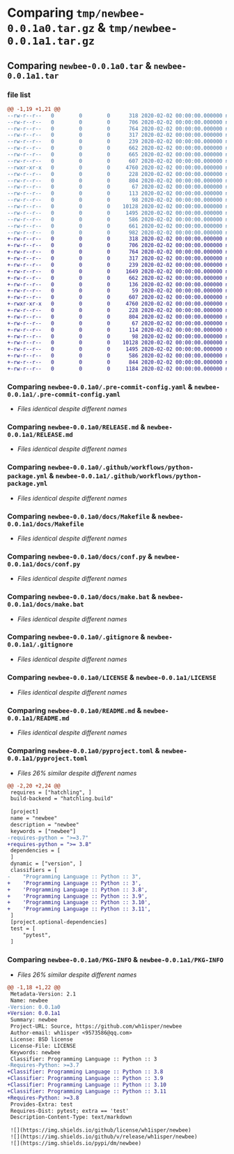 # Comparing `tmp/newbee-0.0.1a0.tar.gz` & `tmp/newbee-0.0.1a1.tar.gz`

## Comparing `newbee-0.0.1a0.tar` & `newbee-0.0.1a1.tar`

### file list

```diff
@@ -1,19 +1,21 @@
--rw-r--r--   0        0        0      318 2020-02-02 00:00:00.000000 newbee-0.0.1a0/.editorconfig
--rw-r--r--   0        0        0      706 2020-02-02 00:00:00.000000 newbee-0.0.1a0/.pre-commit-config.yaml
--rw-r--r--   0        0        0      764 2020-02-02 00:00:00.000000 newbee-0.0.1a0/RELEASE.md
--rw-r--r--   0        0        0      317 2020-02-02 00:00:00.000000 newbee-0.0.1a0/.github/ISSUE_TEMPLATE.md
--rw-r--r--   0        0        0      239 2020-02-02 00:00:00.000000 newbee-0.0.1a0/.github/workflows/lint.yml
--rw-r--r--   0        0        0      662 2020-02-02 00:00:00.000000 newbee-0.0.1a0/.github/workflows/python-package.yml
--rw-r--r--   0        0        0      665 2020-02-02 00:00:00.000000 newbee-0.0.1a0/.github/workflows/python-publish.yml
--rw-r--r--   0        0        0      607 2020-02-02 00:00:00.000000 newbee-0.0.1a0/docs/Makefile
--rwxr-xr-x   0        0        0     4760 2020-02-02 00:00:00.000000 newbee-0.0.1a0/docs/conf.py
--rw-r--r--   0        0        0      228 2020-02-02 00:00:00.000000 newbee-0.0.1a0/docs/index.rst
--rw-r--r--   0        0        0      804 2020-02-02 00:00:00.000000 newbee-0.0.1a0/docs/make.bat
--rw-r--r--   0        0        0       67 2020-02-02 00:00:00.000000 newbee-0.0.1a0/docs/usage.rst
--rw-r--r--   0        0        0      113 2020-02-02 00:00:00.000000 newbee-0.0.1a0/newbee/__init__.py
--rw-r--r--   0        0        0       98 2020-02-02 00:00:00.000000 newbee-0.0.1a0/tests/test_newbee.py
--rw-r--r--   0        0        0    10128 2020-02-02 00:00:00.000000 newbee-0.0.1a0/.gitignore
--rw-r--r--   0        0        0     1495 2020-02-02 00:00:00.000000 newbee-0.0.1a0/LICENSE
--rw-r--r--   0        0        0      586 2020-02-02 00:00:00.000000 newbee-0.0.1a0/README.md
--rw-r--r--   0        0        0      661 2020-02-02 00:00:00.000000 newbee-0.0.1a0/pyproject.toml
--rw-r--r--   0        0        0      982 2020-02-02 00:00:00.000000 newbee-0.0.1a0/PKG-INFO
+-rw-r--r--   0        0        0      318 2020-02-02 00:00:00.000000 newbee-0.0.1a1/.editorconfig
+-rw-r--r--   0        0        0      706 2020-02-02 00:00:00.000000 newbee-0.0.1a1/.pre-commit-config.yaml
+-rw-r--r--   0        0        0      764 2020-02-02 00:00:00.000000 newbee-0.0.1a1/RELEASE.md
+-rw-r--r--   0        0        0      317 2020-02-02 00:00:00.000000 newbee-0.0.1a1/.github/ISSUE_TEMPLATE.md
+-rw-r--r--   0        0        0      239 2020-02-02 00:00:00.000000 newbee-0.0.1a1/.github/workflows/lint.yml
+-rw-r--r--   0        0        0     1649 2020-02-02 00:00:00.000000 newbee-0.0.1a1/.github/workflows/publish.yml
+-rw-r--r--   0        0        0      662 2020-02-02 00:00:00.000000 newbee-0.0.1a1/.github/workflows/python-package.yml
+-rw-r--r--   0        0        0      136 2020-02-02 00:00:00.000000 newbee-0.0.1a1/dev/Dockerfile
+-rw-r--r--   0        0        0       59 2020-02-02 00:00:00.000000 newbee-0.0.1a1/docker/Dockerfile
+-rw-r--r--   0        0        0      607 2020-02-02 00:00:00.000000 newbee-0.0.1a1/docs/Makefile
+-rwxr-xr-x   0        0        0     4760 2020-02-02 00:00:00.000000 newbee-0.0.1a1/docs/conf.py
+-rw-r--r--   0        0        0      228 2020-02-02 00:00:00.000000 newbee-0.0.1a1/docs/index.rst
+-rw-r--r--   0        0        0      804 2020-02-02 00:00:00.000000 newbee-0.0.1a1/docs/make.bat
+-rw-r--r--   0        0        0       67 2020-02-02 00:00:00.000000 newbee-0.0.1a1/docs/usage.rst
+-rw-r--r--   0        0        0      114 2020-02-02 00:00:00.000000 newbee-0.0.1a1/newbee/__init__.py
+-rw-r--r--   0        0        0       98 2020-02-02 00:00:00.000000 newbee-0.0.1a1/tests/test_newbee.py
+-rw-r--r--   0        0        0    10128 2020-02-02 00:00:00.000000 newbee-0.0.1a1/.gitignore
+-rw-r--r--   0        0        0     1495 2020-02-02 00:00:00.000000 newbee-0.0.1a1/LICENSE
+-rw-r--r--   0        0        0      586 2020-02-02 00:00:00.000000 newbee-0.0.1a1/README.md
+-rw-r--r--   0        0        0      844 2020-02-02 00:00:00.000000 newbee-0.0.1a1/pyproject.toml
+-rw-r--r--   0        0        0     1184 2020-02-02 00:00:00.000000 newbee-0.0.1a1/PKG-INFO
```

### Comparing `newbee-0.0.1a0/.pre-commit-config.yaml` & `newbee-0.0.1a1/.pre-commit-config.yaml`

 * *Files identical despite different names*

### Comparing `newbee-0.0.1a0/RELEASE.md` & `newbee-0.0.1a1/RELEASE.md`

 * *Files identical despite different names*

### Comparing `newbee-0.0.1a0/.github/workflows/python-package.yml` & `newbee-0.0.1a1/.github/workflows/python-package.yml`

 * *Files identical despite different names*

### Comparing `newbee-0.0.1a0/docs/Makefile` & `newbee-0.0.1a1/docs/Makefile`

 * *Files identical despite different names*

### Comparing `newbee-0.0.1a0/docs/conf.py` & `newbee-0.0.1a1/docs/conf.py`

 * *Files identical despite different names*

### Comparing `newbee-0.0.1a0/docs/make.bat` & `newbee-0.0.1a1/docs/make.bat`

 * *Files identical despite different names*

### Comparing `newbee-0.0.1a0/.gitignore` & `newbee-0.0.1a1/.gitignore`

 * *Files identical despite different names*

### Comparing `newbee-0.0.1a0/LICENSE` & `newbee-0.0.1a1/LICENSE`

 * *Files identical despite different names*

### Comparing `newbee-0.0.1a0/README.md` & `newbee-0.0.1a1/README.md`

 * *Files identical despite different names*

### Comparing `newbee-0.0.1a0/pyproject.toml` & `newbee-0.0.1a1/pyproject.toml`

 * *Files 26% similar despite different names*

```diff
@@ -2,20 +2,24 @@
 requires = ["hatchling", ]
 build-backend = "hatchling.build"
 
 [project]
 name = "newbee"
 description = "newbee"
 keywords = ["newbee"]
-requires-python = ">=3.7"
+requires-python = ">= 3.8"
 dependencies = [
 ]
 dynamic = ["version", ]
 classifiers = [
-    "Programming Language :: Python :: 3",
+    'Programming Language :: Python :: 3',
+    'Programming Language :: Python :: 3.8',
+    'Programming Language :: Python :: 3.9',
+    'Programming Language :: Python :: 3.10',
+    'Programming Language :: Python :: 3.11',
 ]
 [project.optional-dependencies]
 test = [
     "pytest",
 ]
```

### Comparing `newbee-0.0.1a0/PKG-INFO` & `newbee-0.0.1a1/PKG-INFO`

 * *Files 26% similar despite different names*

```diff
@@ -1,18 +1,22 @@
 Metadata-Version: 2.1
 Name: newbee
-Version: 0.0.1a0
+Version: 0.0.1a1
 Summary: newbee
 Project-URL: Source, https://github.com/wh1isper/newbee
 Author-email: wh1isper <9573586@qq.com>
 License: BSD license
 License-File: LICENSE
 Keywords: newbee
 Classifier: Programming Language :: Python :: 3
-Requires-Python: >=3.7
+Classifier: Programming Language :: Python :: 3.8
+Classifier: Programming Language :: Python :: 3.9
+Classifier: Programming Language :: Python :: 3.10
+Classifier: Programming Language :: Python :: 3.11
+Requires-Python: >=3.8
 Provides-Extra: test
 Requires-Dist: pytest; extra == 'test'
 Description-Content-Type: text/markdown
 
 ![](https://img.shields.io/github/license/wh1isper/newbee)
 ![](https://img.shields.io/github/v/release/wh1isper/newbee)
 ![](https://img.shields.io/pypi/dm/newbee)
```

